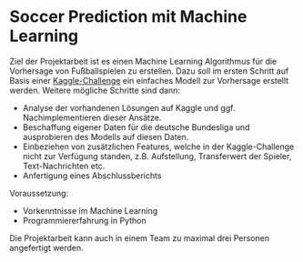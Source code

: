 # Soccer Prediction mit Machine Learning

Ziel der Projektarbeit ist es einen Machine Learning Algorithmus für die
Vorhersage von Fußballspielen zu erstellen. Dazu soll im ersten Schritt auf Basis
einer [Kaggle-Challenge](https://www.kaggle.com/c/football-match-probability-prediction)
ein einfaches Modell zur Vorhersage erstellt werden. Weitere mögliche Schritte sind dann:

- Analyse der vorhandenen Lösungen auf Kaggle und ggf. Nachimplementieren dieser
Ansätze.
- Beschaffung eigener Daten für die deutsche Bundesliga und ausprobieren des Modells auf diesen Daten.
- Einbeziehen von zusätzlichen Features, welche in der Kaggle-Challenge nicht zur Verfügung standen, z.B. Aufstellung, Transferwert der Spieler, Text-Nachrichten etc.  
- Anfertigung eines Abschlussberichts

Voraussetzung:
- Vorkenntnisse im Machine Learning
- Programmiererfahrung in Python

Die Projektarbeit kann auch in einem Team zu maximal drei Personen angefertigt werden.
